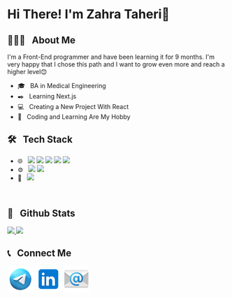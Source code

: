 
<h1>Hi There! I'm Zahra Taheri👋</h1>
<h2>👩🏻‍💻 &nbsp; About Me</h2>
<p>
  I'm a Front-End programmer and have been learning it for 9 months. I'm very happy that I chose this path and I want to grow even more and reach a higher level😊
</p>
<ul>
  <li>🎓 &nbsp; BA in Medical Engineering</li>
  <li>✒️ &nbsp; Learning Next.js</li>
  <li>💻 &nbsp; Creating a New Project With React</li>
  <li>🌟 &nbsp; Coding and Learning Are My Hobby</li>
</ul>


<h2>🛠️ &nbsp; Tech Stack</h2>
<ul>
  
  <li>
    🌐 &nbsp; 
    <img src="https://img.shields.io/badge/HTML5-333333?logo=html5" /> 
    <img src="https://img.shields.io/badge/CSS3-333333?logo=css3" /> 
    <img src="https://img.shields.io/badge/tailwindcss-333333?logo=tailwindcss" /> 
    <img src="https://img.shields.io/badge/javascript-333333?logo=javascript" /> 
    <img src="https://img.shields.io/badge/React-333333?logo=react" /> 
  </li>
  <li>
    ⚙️ &nbsp; 
    <img src="https://img.shields.io/badge/Git-333333?logo=git" /> 
    <img src="https://img.shields.io/badge/Github-333333?logo=github" /> 
  </li>
  <li>
    🔧 &nbsp; <img src="https://img.shields.io/badge/Visual Studio Code-333333?logo=visual-studio-code" /> 
  </li>
</ul>

<br/>
<h2>💫 &nbsp; Github Stats</h2>

<a href="https://github.com/zahratec50">
  <img src="https://github-readme-stats.vercel.app/api?username=zahratec50&show_icons=true&theme=radical" />
  <img src="https://github-readme-stats.vercel.app/api/top-langs/?username=zahratec50"/>
</a>

<br/>
<h2>📞 &nbsp; Connect Me</h2>

<p>
  <a href="https://t.me/Zti76"><img width="60px" height="60px" src="https://github.com/zahratec50/zahratec50/blob/main/icons8-telegram-94.png?raw=true" /></a>
  <a href="https://www.linkedin.com/in/zahra-taheri-55a18913b/"><img width="60px" height="60px" src="https://github.com/zahratec50/zahratec50/blob/main/icons8-linkedin-96.png?raw=true"/></a>
  <a href="https://zahratec50@gmail.com"><img width="60px" height="60px" src="https://github.com/zahratec50/zahratec50/blob/main/icons8-email-96.png?raw=true" /></a>
</p>

<br/>



 
